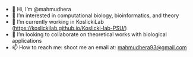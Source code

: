 - 👋 Hi, I’m @mahmudhera
- 👀 I’m interested in computational biology, bioinformatics, and theory
- 🌱 I’m currently working in KoslickiLab (https://koslickilab.github.io/Koslicki-lab-PSU/)
- 💞️ I’m looking to collaborate on theoretical works with biological applications 
- 📫 How to reach me: shoot me an email at: mahmudhera93@gmail.com

<!---
mahmudhera/mahmudhera is a ✨ special ✨ repository because its `README.md` (this file) appears on your GitHub profile.
You can click the Preview link to take a look at your changes.
--->
